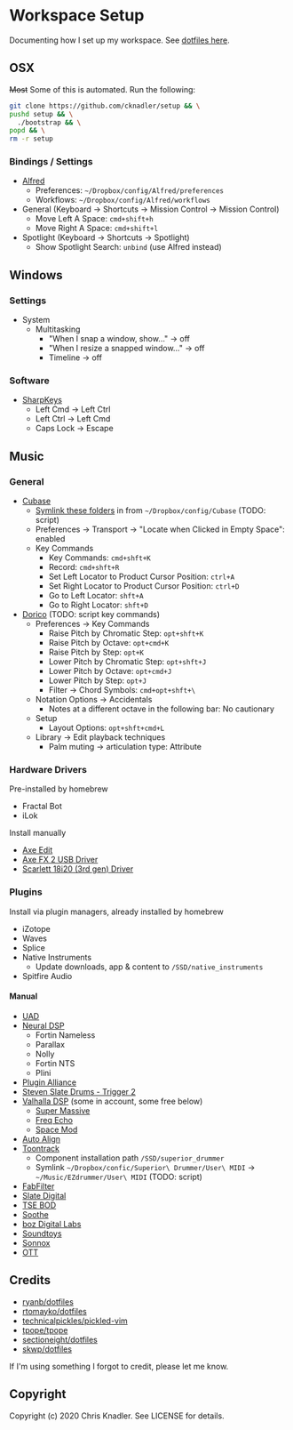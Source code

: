 # Workspace Setup

Documenting how I set up my workspace. See [dotfiles here](https://github.com/cknadler/dotfiles).

## OSX

~~Most~~ Some of this is automated. Run the following:

```bash
git clone https://github.com/cknadler/setup && \
pushd setup && \
  ./bootstrap && \
popd && \
rm -r setup
```

### Bindings / Settings

- [Alfred](https://www.alfredapp.com/)
  - Preferences: `~/Dropbox/config/Alfred/preferences`
  - Workflows: `~/Dropbox/config/Alfred/workflows`
- General (Keyboard -> Shortcuts -> Mission Control -> Mission Control)
  - Move Left A Space: `cmd+shift+h`
  - Move Right A Space: `cmd+shift+l`
- Spotlight (Keyboard -> Shortcuts -> Spotlight)
  - Show Spotlight Search: `unbind` (use Alfred instead)

## Windows

### Settings

- System
  - Multitasking
    - "When I snap a window, show..." -> off
    - "When I resize a snapped window..." -> off
    - Timeline -> off

### Software

- [SharpKeys](https://github.com/randyrants/sharpkeys)
  - Left Cmd -> Left Ctrl
  - Left Ctrl -> Left Cmd
  - Caps Lock -> Escape

## Music

### General

- [Cubase](https://www.steinberg.net/en/mysteinberg/my_products.html)
  - [Symlink these folders](https://helpcenter.steinberg.de/hc/en-us/articles/360000327730-Location-file-paths-of-presets-in-Cubase-and-Nuendo-) in from `~/Dropbox/config/Cubase` (TODO: script)
  - Preferences -> Transport -> "Locate when Clicked in Empty Space": enabled
  - Key Commands
    - Key Commands: `cmd+shft+K`
    - Record: `cmd+shft+R`
    - Set Left Locator to Product Cursor Position: `ctrl+A`
    - Set Right Locator to Product Cursor Position: `ctrl+D`
    - Go to Left Locator: `shft+A`
    - Go to Right Locator: `shft+D`
- [Dorico](https://new.steinberg.net/dorico/) (TODO: script key commands)
  - Preferences -> Key Commands
    - Raise Pitch by Chromatic Step: `opt+shft+K`
    - Raise Pitch by Octave: `opt+cmd+K`
    - Raise Pitch by Step: `opt+K`
    - Lower Pitch by Chromatic Step: `opt+shft+J`
    - Lower Pitch by Octave: `opt+cmd+J`
    - Lower Pitch by Step: `opt+J`
    - Filter -> Chord Symbols: `cmd+opt+shft+\`
  - Notation Options -> Accidentals
    - Notes at a different octave in the following bar: No cautionary
  - Setup
    - Layout Options: `opt+shft+cmd+L`
  - Library -> Edit playback techniques
    - Palm muting -> articulation type: Attribute

### Hardware Drivers

Pre-installed by homebrew
- Fractal Bot
- iLok

Install manually
- [Axe Edit](https://www.fractalaudio.com/axe-edit/)
- [Axe FX 2 USB Driver](https://www.fractalaudio.com/axe-fx-ii-downloads/)
- [Scarlett 18i20 (3rd gen) Driver](https://downloads.focusrite.com/focusrite/scarlett-3rd-gen/scarlett-18i20-3rd-gen)

### Plugins

Install via plugin managers, already installed by homebrew

- iZotope
- Waves
- Splice
- Native Instruments
  - Update downloads, app & content to `/SSD/native_instruments`
- Spitfire Audio
 
#### Manual

- [UAD](https://www.uaudio.com/my/account/)
- [Neural DSP](https://neuraldsp.com/)
  - Fortin Nameless
  - Parallax
  - Nolly
  - Fortin NTS
  - Plini
- [Plugin Alliance](https://www.plugin-alliance.com/en/installation-manager.html)
- [Steven Slate Drums - Trigger 2](https://my.stevenslateaudio.com/)
- [Valhalla DSP](https://valhalladsp.com/my-account/) (some in account, some free below)
  - [Super Massive](https://valhalladsp.com/shop/reverb/valhalla-supermassive/)
  - [Freq Echo](https://valhalladsp.com/shop/delay/valhalla-freq-echo/)
  - [Space Mod](https://valhalladsp.com/shop/modulation/valhalla-space-modulator/)
- [Auto Align](https://www.soundradix.com/)
- [Toontrack](https://www.toontrack.com/product-manager/)
  - Component installation path `/SSD/superior_drummer`
  - Symlink `~/Dropbox/confic/Superior\ Drummer/User\ MIDI` -> `~/Music/EZdrummer/User\ MIDI` (TODO: script)
- [FabFilter](https://www.fabfilter.com/download/)
- [Slate Digital](https://slatedigital.com/installers/)
- [TSE BOD](https://www.tseaudio.com/software/tseBOD)
- [Soothe](https://oeksound.com/plugins/)
- [boz Digital Labs](https://www.bozdigitallabs.com/my-account/downloads/)
- [Soundtoys](https://acct.soundtoys.com/acct/downloads)
- [Sonnox](https://www.sonnox.com/mysonnox)
- [OTT](https://splice.com/plugins/3788-ott-vst-au-by-xfer-records)

## Credits

* [ryanb/dotfiles](https://github.com/ryanb/dotfiles)
* [rtomayko/dotfiles](https://github.com/rtomayko/dotfiles)
* [technicalpickles/pickled-vim](https://github.com/technicalpickles/pickled-vim)
* [tpope/tpope](https://github.com/tpope/tpope)
* [sectioneight/dotfiles](https://github.com/sectioneight/dotfiles)
* [skwp/dotfiles](https://github.com/skwp/dotfiles)

If I'm using something I forgot to credit, please let me know.

## Copyright

Copyright (c) 2020 Chris Knadler. See LICENSE for details.

